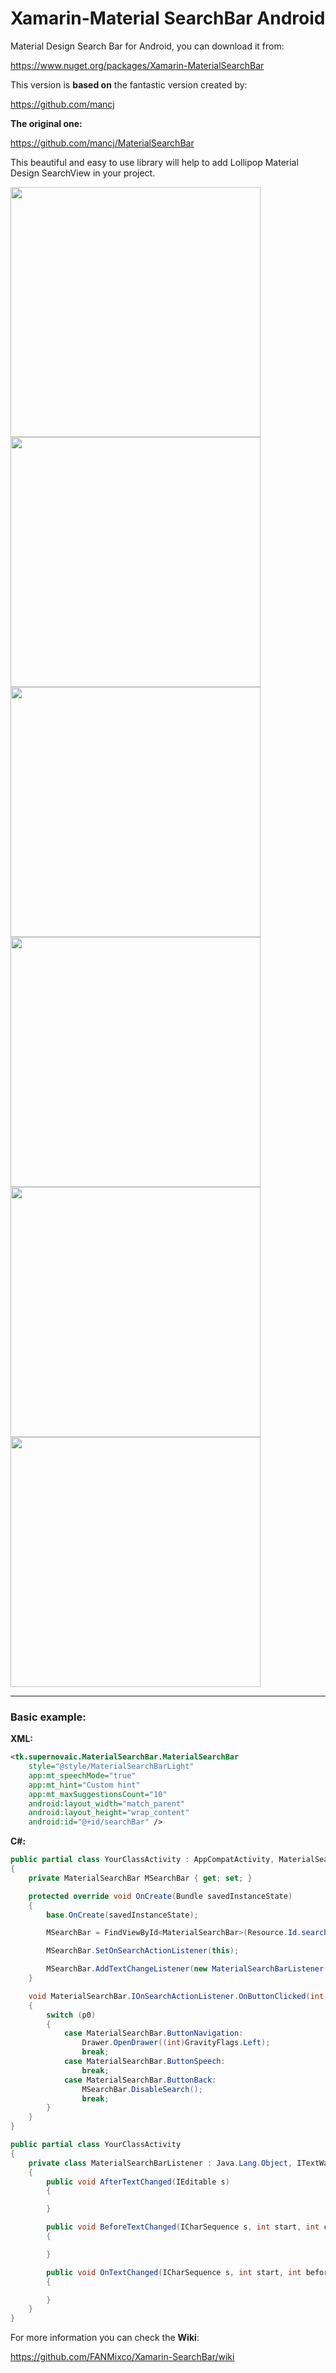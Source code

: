 # Xamarin-Material SearchBar Android
Material Design Search Bar for Android, you can download it from:

https://www.nuget.org/packages/Xamarin-MaterialSearchBar

This version is **based on** the fantastic version created by:

https://github.com/mancj

**The original one:**

https://github.com/mancj/MaterialSearchBar

This beautiful and easy to use library will help to add Lollipop Material Design SearchView in your project.

<img src="https://raw.githubusercontent.com/mancj/MaterialSearchBar/master/art/preview.gif" width="400">
<img src="https://raw.githubusercontent.com/mancj/MaterialSearchBar/master/art/pv1.png" width="400">
<img src="https://raw.githubusercontent.com/mancj/MaterialSearchBar/master/art/pv2.png" width="400">
<img src="https://raw.githubusercontent.com/mancj/MaterialSearchBar/master/art/pv3.png" width="400">
<img src="https://raw.githubusercontent.com/mancj/MaterialSearchBar/master/art/pv4.png" width="400">
<img src="https://raw.githubusercontent.com/mancj/MaterialSearchBar/master/art/pv5.png" width="400">

***

### Basic example:

**XML:**

```xml
<tk.supernovaic.MaterialSearchBar.MaterialSearchBar
	style="@style/MaterialSearchBarLight"
	app:mt_speechMode="true"
	app:mt_hint="Custom hint"
	app:mt_maxSuggestionsCount="10"
	android:layout_width="match_parent"
	android:layout_height="wrap_content"
	android:id="@+id/searchBar" />
```

**C#:**

```csharp
public partial class YourClassActivity : AppCompatActivity, MaterialSearchBar.IOnSearchActionListener
{    
	private MaterialSearchBar MSearchBar { get; set; }

	protected override void OnCreate(Bundle savedInstanceState)
	{
		base.OnCreate(savedInstanceState);

		MSearchBar = FindViewById<MaterialSearchBar>(Resource.Id.searchBar);

		MSearchBar.SetOnSearchActionListener(this);

		MSearchBar.AddTextChangeListener(new MaterialSearchBarListener());
	}

	void MaterialSearchBar.IOnSearchActionListener.OnButtonClicked(int p0)
	{
		switch (p0)
		{
			case MaterialSearchBar.ButtonNavigation:
				Drawer.OpenDrawer((int)GravityFlags.Left);
				break;
			case MaterialSearchBar.ButtonSpeech:
				break;
			case MaterialSearchBar.ButtonBack:
				MSearchBar.DisableSearch();
				break;
		}
	}
}

public partial class YourClassActivity
{
	private class MaterialSearchBarListener : Java.Lang.Object, ITextWatcher
	{
		public void AfterTextChanged(IEditable s)
		{

		}

		public void BeforeTextChanged(ICharSequence s, int start, int count, int after)
		{

		}

		public void OnTextChanged(ICharSequence s, int start, int before, int count)
		{

		}
	}
}
```

For more information you can check the **Wiki**:

https://github.com/FANMixco/Xamarin-SearchBar/wiki
